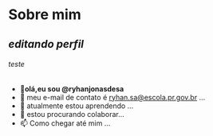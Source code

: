 # Sobre mim 

## *editando perfil*

###### teste
- 👋**olá,eu sou @ryhanjonasdesa**
- 👀 meu e-mail de contato é ryhan.sa@escola.pr.gov.br ...
- 🌱 atualmente estou aprendendo ...
- 💞️ estou procurando colaborar...
- 📫 Como chegar até mim ...
